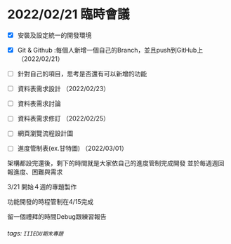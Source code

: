 # 2022/02/21 臨時會議

- [x] 安裝及設定統一的開發環境
- [x] Git & Github :每個人新增一個自己的Branch，並且push到GitHub上 （2022/02/21）

- [ ] 針對自己的項目，思考是否還有可以新增的功能
- [ ] 資料表需求設計 （2022/02/23）

- [ ] 資料表需求討論
- [ ] 資料表需求修訂 （2022/02/25）

- [ ] 網頁瀏覽流程設計圖
- [ ] 進度管制表(ex.甘特圖)
  （2022/03/01）

架構都設完還後，剩下的時間就是大家依自己的進度管制完成開發 並於每週週回報進度、困難與需求

3/21 開始４週的專題製作

功能開發的時程管制在4/15完成

留一個禮拜的時間Debug跟練習報告

###### tags: `IIIEDU期末專題`
